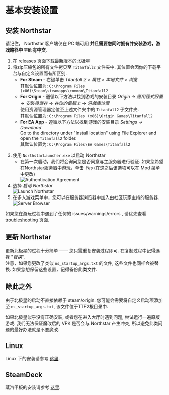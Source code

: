 # 基本安装设置

## 安装 Northstar

请记住， Northstar 客户端仅在 PC 端可用 **并且需要您同时拥有并安装游戏，游戏路径中 `不能` 有中文**.

1. 在 [releases](https://github.com/R2Northstar/Northstar/releases) 页面下载最新版本的北极星
2. 将zip压缩包的所有文件拷贝至 `Titanfall2` 文件夹中. 其位置会因你的下载平台与自定义设置而有所区别.
   * **For Steam** - 右键单击 _Titanfall 2_ >  _属性_ >  _本地文件_ > _浏览_\
     其默认位置为: `C:\Program Files (x86)\Steam\steamapps\common\Titanfall2`
   * **For Origin** - 遵循以下方法以找到游戏的安装目录 _Origin_ -> _應用程式設置_ -> _安裝與儲存_ -> _在你的電腦上_ -> _游戲庫位置_\
     使用资源管理器定位至上述文件夹中的 `Titanfall2` 子文件夹.\
     其默认位置为: `C:\Program Files (x86)\Origin Games\Titanfall2`
   * **For EA App** - 遵循以下方法以找到游戏的安装目录 _Settings_ -> _Download_\
     Go to the directory under "Install location" using File Explorer and open the `Titanfall2` folder.\
     其默认位置为: `C:\Program Files\EA Games\Titanfall2`

<!--
因为译者没有EA App，所以无法确认其准确翻译 
-->

3. 使用 `NorthstarLauncher.exe` 以启动 Northstar
   * 在第一次启动，我们将会询问您是否同意与主服务器进行验证. 如果您希望在Northstar服务器中游玩，单击 _Yes_ (在这之后该选项可以在 Mod 菜单中更改)\
     ![Authentication Agreement](/Doc/images/titleagreement.png)
4. 选择 _启动 Northstar_\
   ![Launch Northstar](/Doc/images/titlelaunchnorthstar.png)
5. 在多人游戏菜单中，您可以在服务器浏览器中加入由社区玩家主持的服务器.\
   ![Server Browser](/Doc/images/lobbyserverbrowser.png)

如果您在游玩过程中遇到了任何的 issues/warnings/errors , 请优先查看 [troubleshooting](troubleshooting.md) 页面.

## 更新 Northstar

更新北极星的过程十分简单 —— 您只需重复安装过程即可. 在复制过程中记得选择 "_替换_".\
注意，如果您更改了类似 `ns_startup_args.txt` 的文件, 这些文件也同样会被替换. 如果您想保留这些设置，记得备份此类文件.

## 除此之外

由于北极星的启动不直接依赖于 steam/origin. 您可能会需要将自定义启动项添加至 `ns_startup_args.txt`, 该文件位于TTF2根目录中.

如果北极星似乎没有正确安装, 或者您在进入大厅时遇到问题, 尝试运行一遍原版游戏. 我们无法保证魔改后的 VPK 是否会与 Northstar 产生冲突, 所以避免此类问题的最好办法就是不要魔改.

## Linux

Linux 下的安装请参考 [这里](using-northstar/playing-on-linux.md).

## SteamDeck

蒸汽甲板的安装请参考 [这里](using-northstar/playing-on-linux.md#steamdeck).
